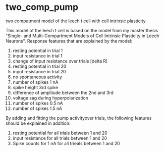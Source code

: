 # two_comp_pump
two compatment model of the leech t cell with cell intrinsic plasticity

This model of the leech t cell is based on the model from my master thesis "Single- and Multi-Compartment Models of Cell Intrinsic Plasticity in Leech Neurons".
Response features that are explained by the model:
1. resting potential in trial 1
2. input resistance in trial 1 
3. change of input resistance over trials [delta R]
4. resting potential in trial 20
5. input resistance in trial 20
6. no spontaneous activity
7. number of spikes 1 nA
8. spike height 3rd spike
9. difference of amplitude between the 2nd and 3rd
10. voltage sag during hyperpolarization
11. number of spikes 0.5 nA
12. number of spikes 1.5 nA


By adding and fitting the pump activityover trials, the following features should be explained in addition:

1. resting potential for all trials between 1 and 20
2. input resistance for all trials between 1 and 20
3. Spike counts for 1 nA for all trieals between 1 and 20